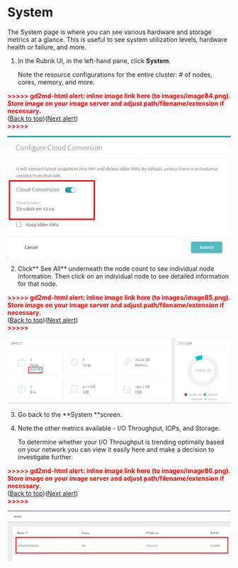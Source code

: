 # System

The System page is where you can see various hardware and storage metrics at a glance. This is useful to see system utilization levels, hardware health or failure, and more.



1. In the Rubrik UI, in the left-hand pane, click **System**.

    Note the resource configurations for the entire cluster: # of nodes, cores, memory, and more.




<p id="gdcalert84" ><span style="color: red; font-weight: bold">>>>>>  gd2md-html alert: inline image link here (to images/image84.png). Store image on your image server and adjust path/filename/extension if necessary. </span><br>(<a href="#">Back to top</a>)(<a href="#gdcalert85">Next alert</a>)<br><span style="color: red; font-weight: bold">>>>>> </span></p>


![alt_text](images/image84.png "image_tooltip")




2. Click** See All** underneath the node count to see individual node information. Then click on an individual node to see detailed information for that node.



<p id="gdcalert85" ><span style="color: red; font-weight: bold">>>>>>  gd2md-html alert: inline image link here (to images/image85.png). Store image on your image server and adjust path/filename/extension if necessary. </span><br>(<a href="#">Back to top</a>)(<a href="#gdcalert86">Next alert</a>)<br><span style="color: red; font-weight: bold">>>>>> </span></p>


![alt_text](images/image85.png "image_tooltip")




3. Go back to the **System **screen.
4. Note the other metrics available - I/O Throughput, IOPs, and Storage.

    To determine whether your I/O Throughput is trending optimally based on your network you can view it easily here and make a decision to investigate further.




<p id="gdcalert86" ><span style="color: red; font-weight: bold">>>>>>  gd2md-html alert: inline image link here (to images/image86.png). Store image on your image server and adjust path/filename/extension if necessary. </span><br>(<a href="#">Back to top</a>)(<a href="#gdcalert87">Next alert</a>)<br><span style="color: red; font-weight: bold">>>>>> </span></p>


![alt_text](images/image86.png "image_tooltip")